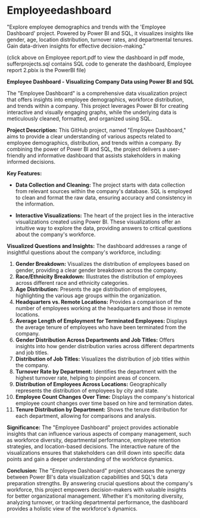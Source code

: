 # Employeedashboard
"Explore employee demographics and trends with the 'Employee Dashboard' project. Powered by Power BI and SQL, it visualizes insights like gender, age, location distribution, turnover rates, and departmental tenures. Gain data-driven insights for effective decision-making."

(click above on Employee report.pdf to view the dashboard in pdf mode, sufferprojects.sql contains SQL code to generate the dashboard, Employee report 2.pbix is the PowerBI file)

**Employee Dashboard - Visualizing Company Data using Power BI and SQL**

The "Employee Dashboard" is a comprehensive data visualization project that offers insights into employee demographics, workforce distribution, and trends within a company. This project leverages Power BI for creating interactive and visually engaging graphs, while the underlying data is meticulously cleaned, formatted, and organized using SQL.

**Project Description:**
This GitHub project, named "Employee Dashboard," aims to provide a clear understanding of various aspects related to employee demographics, distribution, and trends within a company. By combining the power of Power BI and SQL, the project delivers a user-friendly and informative dashboard that assists stakeholders in making informed decisions.

**Key Features:**
- **Data Collection and Cleaning:** The project starts with data collection from relevant sources within the company's database. SQL is employed to clean and format the raw data, ensuring accuracy and consistency in the information.

- **Interactive Visualizations:** The heart of the project lies in the interactive visualizations created using Power BI. These visualizations offer an intuitive way to explore the data, providing answers to critical questions about the company's workforce.

**Visualized Questions and Insights:**
The dashboard addresses a range of insightful questions about the company's workforce, including:
1. **Gender Breakdown:** Visualizes the distribution of employees based on gender, providing a clear gender breakdown across the company.
2. **Race/Ethnicity Breakdown:** Illustrates the distribution of employees across different race and ethnicity categories.
3. **Age Distribution:** Presents the age distribution of employees, highlighting the various age groups within the organization.
4. **Headquarters vs. Remote Locations:** Provides a comparison of the number of employees working at the headquarters and those in remote locations.
5. **Average Length of Employment for Terminated Employees:** Displays the average tenure of employees who have been terminated from the company.
6. **Gender Distribution Across Departments and Job Titles:** Offers insights into how gender distribution varies across different departments and job titles.
7. **Distribution of Job Titles:** Visualizes the distribution of job titles within the company.
8. **Turnover Rate by Department:** Identifies the department with the highest turnover rate, helping to pinpoint areas of concern.
9. **Distribution of Employees Across Locations:** Geographically represents the distribution of employees by city and state.
10. **Employee Count Changes Over Time:** Displays the company's historical employee count changes over time based on hire and termination dates.
11. **Tenure Distribution by Department:** Shows the tenure distribution for each department, allowing for comparisons and analysis.

**Significance:**
The "Employee Dashboard" project provides actionable insights that can influence various aspects of company management, such as workforce diversity, departmental performance, employee retention strategies, and location-based decisions. The interactive nature of the visualizations ensures that stakeholders can drill down into specific data points and gain a deeper understanding of the workforce dynamics.


**Conclusion:**
The "Employee Dashboard" project showcases the synergy between Power BI's data visualization capabilities and SQL's data preparation strengths. By answering crucial questions about the company's workforce, this project empowers decision-makers with valuable insights for better organizational management. Whether it's monitoring diversity, analyzing turnover, or tracking departmental performance, the dashboard provides a holistic view of the workforce's dynamics.
